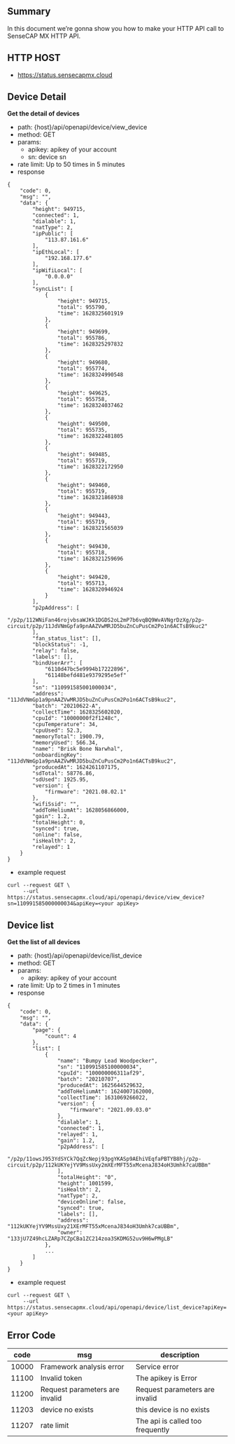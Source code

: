 ## Summary
In this document we’re gonna show you how to make your HTTP API call to SenseCAP MX HTTP API.

## HTTP HOST
- https://status.sensecapmx.cloud

## Device Detail
**Get the detail of devices**

- path: {host}/api/openapi/device/view_device
- method: GET
- params:
    - apikey: apikey of your account
    - sn: device sn
- rate limit: Up to 50 times in 5 minutes
- response
```
{
    "code": 0,
    "msg": "",
    "data": {
        "height": 949715,
        "connected": 1,
        "dialable": 1,
        "natType": 2,
        "ipPublic": [
            "113.87.161.6"
        ],
        "ipEthLocal": [
            "192.168.177.6"
        ],
        "ipWifiLocal": [
            "0.0.0.0"
        ],
        "syncList": [
            {
                "height": 949715,
                "total": 955790,
                "time": 1628325601919
            },
            {
                "height": 949699,
                "total": 955786,
                "time": 1628325297832
            },
            {
                "height": 949680,
                "total": 955774,
                "time": 1628324990548
            },
            {
                "height": 949625,
                "total": 955758,
                "time": 1628324037462
            },
            {
                "height": 949500,
                "total": 955735,
                "time": 1628322481805
            },
            {
                "height": 949485,
                "total": 955719,
                "time": 1628322172950
            },
            {
                "height": 949460,
                "total": 955719,
                "time": 1628321868938
            },
            {
                "height": 949443,
                "total": 955719,
                "time": 1628321565039
            },
            {
                "height": 949430,
                "total": 955718,
                "time": 1628321259696
            },
            {
                "height": 949420,
                "total": 955713,
                "time": 1628320946924
            }
        ],
        "p2pAddress": [
            "/p2p/112WNiFan46rojvbsaWJKk1DGDS2oL2mP7b6vqBQ9WvAVNgrDzXg/p2p-circuit/p2p/11JdVNmGpfa9pnAAZVwMRJD5buZnCuPusCm2Po1n6ACTsB9kuc2"
        ],
        "fan_status_list": [],
        "blockStatus": -1,
        "relay": false,
        "labels": [],
        "bindUserArr": [
            "6110d47bc5e9994b17222896",
            "61148befd481e9379295e5ef"
        ],
        "sn": "110991585001000034",
        "address": "11JdVNmGp1a9pnAAZVwMRJD5buZnCuPusCm2Po1n6ACTsB9kuc2",
        "batch": "20210622-A",
        "collectTime": 1628325602020,
        "cpuId": "10000000f2f1248c",
        "cpuTemperature": 34,
        "cpuUsed": 52.3,
        "memoryTotal": 1900.79,
        "memoryUsed": 566.34,
        "name": "Brisk Bone Narwhal",
        "onboardingKey": "11JdVNmGp1a9pnAAZVwMRJD5buZnCuPusCm2Po1n6ACTsB9kuc2",
        "producedAt": 1624261107175,
        "sdTotal": 58776.86,
        "sdUsed": 1925.95,
        "version": {
            "firmware": "2021.08.02.1"
        },
        "wifiSsid": "",
        "addToHeliumAt": 1628056866000,
        "gain": 1.2,
        "totalHeight": 0,
        "synced": true,
        "online": false,
        "isHealth": 2,
        "relayed": 1
    }
}
```
- example request
```
curl --request GET \
     --url https://status.sensecapmx.cloud/api/openapi/device/view_device?sn=110991585000000034&apiKey=<your apiKey>
```

## Device list
**Get the list of all devices**

- path: {host}/api/openapi/device/list_device
- method: GET
- params:
    - apikey: apikey of your account
- rate limit: Up to 2 times in 1 minutes
- response
```
{
    "code": 0,
    "msg": "",
    "data": {
        "page": {
            "count": 4
        },
        "list": [
            {
                "name": "Bumpy Lead Woodpecker",
                "sn": "110991585100000034",
                "cpuId": "100000006311af29",
                "batch": "20210707",
                "producedAt": 1625644529632,
                "addToHeliumAt": 1624007162000,
                "collectTime": 1631069266022,
                "version": {
                    "firmware": "2021.09.03.0"
                },
                "dialable": 1,
                "connected": 1,
                "relayed": 1,
                "gain": 1.2,
                "p2pAddress": [
                    "/p2p/11owsJ953YdSYCk7QqZcNepj93pgYKASp9AEhiVEqfaPBTYB8hj/p2p-circuit/p2p/112kUKYejYV9MssUxy2mXErMFT55xMcenaJ834oH3Umhk7caUBBm"
                ],
                "totalHeight": "0",
                "height": 1001599,
                "isHealth": 2,
                "natType": 2,
                "deviceOnline": false,
                "synced": true,
                "labels": [],
                "address": "112kUKYejYV9MssUxy21XErMFT55xMcenaJ834oH3Umhk7caUBBm",
                "owner": "133jU7Z49hcLZARp7CZpCBa1ZC214zoa3SKDMG52uv9H6wPMgLB"
            },
            ...
        ]
    }
}
```
- example request
```
curl --request GET \
     --url https://status.sensecapmx.cloud/api/openapi/device/list_device?apiKey=<your apiKey>
```

## Error Code

code| msg | description
---|---|---
10000 | Framework analysis error | Service error
11100 | Invalid token | The apikey is Error
11200 | Request parameters are invalid | Request parameters are invalid
11203 | device no exists | this device is no exists
11207 | rate limit | The api is called too frequently
